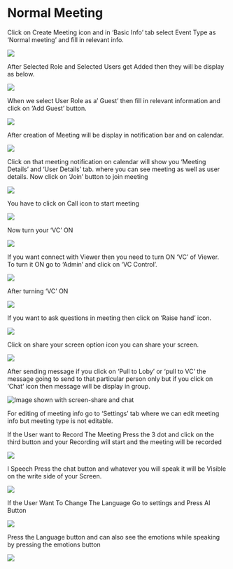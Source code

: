 # Normal Meeting

Click on Create Meeting icon and in ‘Basic Info’ tab select Event Type as ‘Normal meeting’ and fill in relevant info.

![](../../.gitbook/assets/11.png)

After Selected Role and Selected Users get Added then they will be display as below.

![](../../.gitbook/assets/12.png)

When we select User Role as a’ Guest’ then fill in relevant information and click on ‘Add Guest’ button.

![](../../.gitbook/assets/13.png)

After creation of Meeting will be display in notification bar and on calendar.

![](../../.gitbook/assets/14.png)

Click on that meeting notification on calendar will show you ‘Meeting Details’ and ‘User Details’ tab. where you can see meeting as well as user details. Now click on ‘Join’ button to join meeting

![](../../.gitbook/assets/image%20%28118%29.png)

You have to click on Call icon to start meeting

![](../../.gitbook/assets/image%20%28139%29.png)

Now turn your ‘VC’ ON

![](../../.gitbook/assets/image%20%2897%29.png)

If you want connect with Viewer then you need to turn ON ‘VC’ of Viewer. To turn it ON go to ‘Admin’ and click on ‘VC Control’.

![](../../.gitbook/assets/image%20%28191%29.png)

After turning ‘VC’ ON

![](../../.gitbook/assets/image%20%2899%29.png)

If you want to ask questions in meeting then click on ‘Raise hand’ icon.

![](../../.gitbook/assets/image%20%28213%29.png)

Click on share your screen option icon you can share your screen.

![](../../.gitbook/assets/popup_ss.png)

After sending message if you click on ‘Pull to Loby’ or ‘pull to VC’ the message going to send to that particular person only but if you click on ‘Chat’ icon then message will be display in group.

![Image shown with screen-share and chat](../../.gitbook/assets/image%20%28164%29.png)

For editing of meeting info go to ‘Settings’ tab where we can edit meeting info but meeting type is not editable.

If the User want to Record The Meeting Press the 3 dot and click on the third button and your Recording will start and the meeting will be recorded

![](../../.gitbook/assets/image%20%2876%29.png)

I Speech Press the chat button and whatever you will speak it will be Visible on the write side of your Screen.

![](../../.gitbook/assets/image%20%28250%29.png)

If the User Want To Change The Language Go to settings and Press AI Button

![](../../.gitbook/assets/image%20%28100%29.png)

Press the Language button and can also see the emotions while speaking by pressing the emotions button  
  


![](../../.gitbook/assets/image%20%2823%29.png)



